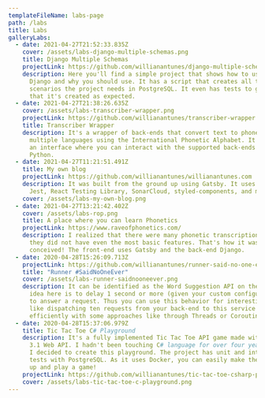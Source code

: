 ```yaml
---
templateFileName: labs-page
path: /labs
title: Labs
galleryLabs:
  - date: 2021-04-27T21:52:33.835Z
    cover: /assets/labs-django-multiple-schemas.png
    title: Django Multiple Schemas
    projectLink: https://github.com/willianantunes/django-multiple-schemas
    description: Here you'll find a simple project that shows how to use schema with
      Django and why you should use. It has a script that creates all the
      scenarios the project needs in PostgreSQL. It even has tests to guarantee
      that it's created as expected.
  - date: 2021-04-27T21:38:26.635Z
    cover: /assets/labs-transcriber-wrapper.png
    projectLink: https://github.com/willianantunes/transcriber-wrapper
    title: Transcriber Wrapper
    description: It's a wrapper of back-ends that convert text to phones for
      multiple languages using the International Phonetic Alphabet. It provides
      an interface where you can interact with the supported back-ends using
      Python.
  - date: 2021-04-27T11:21:51.491Z
    title: My own blog
    projectLink: https://github.com/willianantunes/willianantunes.com
    description: It was built from the ground up using Gatsby. It uses Netlify CMS,
      Jest, React Testing Library, SonarCloud, styled-components, and many more!
    cover: /assets/labs-my-own-blog.png
  - date: 2021-04-27T13:21:42.402Z
    cover: /assets/labs-rop.png
    title: A place where you can learn Phonetics
    projectLink: https://www.raveofphonetics.com/
    description: I realized that there were many phonetic transcription sites, but
      they did not have even the most basic features. That's how it was
      conceived! The front-end uses Gatsby and the back-end Django.
  - date: 2020-04-28T15:26:09.713Z
    projectLink: https://github.com/willianantunes/runner-said-no-one-ever/
    title: "Runner #SaidNoOneEver"
    cover: /assets/labs-runner-saidnooneever.png
    description: It can be identified as the Word Suggestion API on the image. The
      idea here is to delay 1 second or more (given your custom configuration)
      to answer a request. Thus you can use this behavior for interesting tests,
      like dispatching ten requests from your back-end to this service and do it
      efficiently with some approaches like through Threads or Coroutines.
  - date: 2020-04-28T15:37:06.979Z
    title: Tic Tac Toe C# Playground
    description: It's a fully implemented Tic Tac Toe API game made with .NET Core
      3.1 Web API. I hadn't been touching C# language for over four years until
      I decided to create this playground. The project has unit and integration
      tests with PostgreSQL. As it uses Docker, you can easily make the service
      up and play a game!
    projectLink: https://github.com/willianantunes/tic-tac-toe-csharp-playground
    cover: /assets/labs-tic-tac-toe-c-playground.png
---
```


